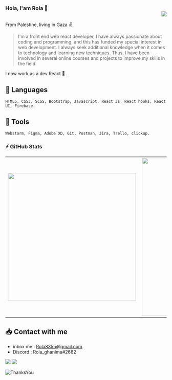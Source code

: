 ### Hola, I'am Rola 👋 <div align = 'right'>![](https://komarev.com/ghpvc/?username=rola-gh&color=yellow)</div>

From Palestine, living in Gaza :v:.

 >I'm a front end web react developer, I have always passionate about coding and programming, and this has funded my special interest in web development. I always seek additional knowledge when it comes to technology and learning new techniques. Thus, I have been involved in several online courses and projects to improve my skills in the field.

I now work as a dev React :muscle: .


## :round_pushpin: Languages
```
HTML5, CSS3, SCSS, Bootstrap, Javascript, React Js, React hooks, React UI, Firebase. 
```

## :round_pushpin: Tools 
```
Webstorm, Figma, Adobe XD, Git, Postman, Jira, Trello, clickup. 
```

### :zap: GitHub Stats

<center>
  <table>
    <tr>
        <td><img width="400px" align="left" src="https://github-readme-stats.vercel.app/api/top-langs/?username=rola-gh&hide=html&layout=compact&theme=tokyonight" /></td>
        <td><img width="495px" align="left" src="https://github-readme-stats.vercel.app/api?username=rola-gh&hide=html&layout=compact&theme=tokyonight"/></td>
    </tr>   
  </table>
</center>

## :inbox_tray: Contact with me
* inbox me : Rola8355@gmail.com. 
* Discord  : Rola_ghanima#2682

<!-- [<img src="https://img.shields.io/badge/Facebook-1877F2?style=for-the-badge&logo=facebook&logoColor=white" width="100px"/>](https://www.facebook.com/rola.ghanima)   -->
[<img src="https://img.shields.io/badge/Twitter-1DA1F2?style=for-the-badge&logo=twitter&logoColor=white" />](https://twitter.com/RolaGhanima) 
[<img src="https://img.shields.io/badge/LinkedIn-0077B5?style=for-the-badge&logo=linkedin&logoColor=white"  />](https://www.linkedin.com/in/rola-gh/)



![ThanksYou](https://img.shields.io/badge/🙏Thank_You_For_Spending_a_Moment_On_My_Profile-dodgerred.svg?style=for-the-badge)
